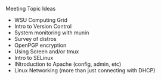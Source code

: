 Meeting Topic Ideas

* WSU Computing Grid
* Intro to Version Control
* System monitoring with munin
* Survey of distros
* OpenPGP encryption
* Using Screen and/or tmux
* Intro to SELinux
* INtroduction to Apache (config, admin, etc)
* Linux Networking (more than just connecting with DHCP)
